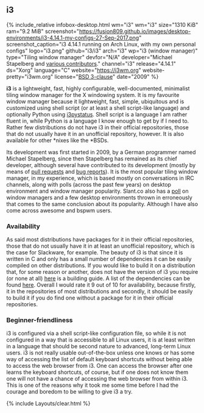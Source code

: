 ## i3
{% include_relative infobox-desktop.html wm="i3" wm="i3" size="1310 KiB" ram="9.2 MiB" screenshot="https://fusion809.github.io/images/desktop-environments/i3-4.14.1-my-configs-27-Sep-2017.png" screenshot_caption="i3 4.14.1 running on Arch Linux, with my own personal configs" logo="i3.png" github="i3/i3" arch="i3" wp="i3 (window manager)" type="Tiling window manager" devfor="N/A" developer="Michael Stapelberg and <a href='https://github.com/i3/i3/graphs/contributors' link='_blank'>various contributors</a>." channel="i3" release="4.14.1" ds="Xorg" language="C" website="https://i3wm.org" website-pretty="i3wm.org" license="<a href='https://raw.githubusercontent.com/i3/i3/next/LICENSE' link='_blank'>BSD 3-clause</a>" date="2009" %}

**i3** is a lightweight, fast, highly configurable, well-documented, minimalist tiling window manager for the X windowing system. It is my favourite window manager because it lightweight, fast, simple, ubiquitous and is customized using shell script (or at least a shell script-like language) and optionally Python using [i3pystatus](https://github.com/enkore/i3pystatus/). Shell script is a language I am rather fluent in, while Python is a language I know enough to get by if I need to. Rather few distributions do not have i3 in their official repositories, those that do not usually have it in an unofficial repository, however. It is also available for other *nixes like the *BSDs.

Its development was first started in 2009, by a German programmer named Michael Stapelberg, since then Stapelberg has remained as its chief developer, although several have contributed to its development (mostly by means of [pull requests](https://github.com/i3/i3/pulls) and [bug reports](https://github.com/i3/i3/issues)). It is the most popular tiling window manager, in my experience, which is based mostly on conversations in IRC channels, along with polls (across the past few years) on desktop environment and window manager popularity. Slant.co also has a [poll](https://www.slant.co/topics/390/~best-window-managers-for-linux) on window managers and a few desktop environments thrown in erroneously that comes to the same conclusion about its popularity. Although I have also come across awesome and bspwm users. 

### Availability
As said most distributions have packages for it in their official repositories, those that do not usually have it in at least an unofficial repository, which is the case for Slackware, for example. The beauty of i3 is that since it is written in C and only has a small number of dependencies it can be easily compiled on other distributions. If you would like to build it on a distribution that, for some reason or another, does not have the version of i3 you require (or none at all) [here](https://build.i3wm.org/docs/hacking-howto.html) is a building guide. A list of the dependencies can be found [here](https://github.com/i3/i3/blob/next/DEPENDS). Overall I would rate it 9 out of 10 for availability, because firstly, it in the repositories of most distributions and secondly, it should be easily to build it if you do find one without a package for it in their official repositories. 

### Beginner-friendliness
i3 is configured via a shell script-like configuration file, so while it is not configured in a way that is accessible to all Linux users, it is at least written in a language that should be second nature to advanced, long-term Linux users. i3 is not really usable out-of-the-box unless one knows or has some way of accessing the list of default keyboard shortcuts without being able to access the web browser from i3. One can access the browser after one learns the keyboard shortcuts, of course, but if one does not know them one will not have a chance of accessing the web browser from within i3. This is one of the reasons why it took me some time before I had the courage and boredom to be willing to give i3 a try. 

{% include Layouts/clear.html %}
